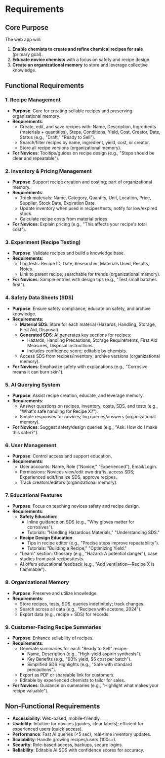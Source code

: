 # Requirements

## Core Purpose

The web app will:

1. **Enable chemists to create and refine chemical recipes for sale** (primary goal).
2. **Educate novice chemists** with a focus on safety and recipe design.
3. **Create an organizational memory** to store and leverage collective knowledge.

## Functional Requirements

### 1. Recipe Management

- **Purpose**: Core for creating sellable recipes and preserving organizational memory.
- **Requirements**:
  - Create, edit, and save recipes with: Name, Description, Ingredients (materials + quantities), Steps, Conditions, Yield, Cost, Creator, Date, Status (e.g., "Draft," "Ready to Sell").
  - Search/filter recipes by name, ingredient, yield, cost, or creator.
  - Store all recipe versions (organizational memory).
- **For Novices**: Tooltips/guides on recipe design (e.g., "Steps should be clear and repeatable").

### 2. Inventory & Pricing Management

- **Purpose**: Support recipe creation and costing; part of organizational memory.
- **Requirements**:
  - Track materials: Name, Category, Quantity, Unit, Location, Price, Supplier, Stock Date, Expiration Date.
  - Update inventory when used in recipes/tests; notify for low/expired stock.
  - Calculate recipe costs from material prices.
- **For Novices**: Explain pricing (e.g., "This affects your recipe's total cost").

### 3. Experiment (Recipe Testing)

- **Purpose**: Validate recipes and build a knowledge base.
- **Requirements**:
  - Log tests: Recipe ID, Date, Researcher, Materials Used, Results, Notes.
  - Link to parent recipe; searchable for trends (organizational memory).
- **For Novices**: Sample entries with design tips (e.g., "Test small batches first").

### 4. Safety Data Sheets (SDS)

- **Purpose**: Ensure safety compliance, educate on safety, and archive knowledge.
- **Requirements**:
  - **Material SDS**: Store for each material (Hazards, Handling, Storage, First Aid, Disposal).
  - **Generated SDS**: AI generates key sections for recipes:
    - Hazards, Handling Precautions, Storage Requirements, First Aid Measures, Disposal Instructions.
    - Includes confidence score; editable by chemists.
  - Access SDS from recipes/inventory; archive versions (organizational memory).
- **For Novices**: Emphasize safety with explanations (e.g., "Corrosive means it can burn skin").

### 5. AI Querying System

- **Purpose**: Assist recipe creation, educate, and leverage memory.
- **Requirements**:
  - Answer questions on recipes, inventory, costs, SDS, and tests (e.g., "What's safe handling for Recipe X?").
  - Simple responses for novices; log queries/answers (organizational memory).
- **For Novices**: Suggest safety/design queries (e.g., "Ask: How do I make this safer?").

### 6. User Management

- **Purpose**: Control access and support education.
- **Requirements**:
  - User accounts: Name, Role ("Novice," "Experienced"), Email/Login.
  - Permissions: Novices view/edit own drafts, access SDS; Experienced edit/finalize SDS, approve recipes.
  - Track creators/editors (organizational memory).

### 7. Educational Features

- **Purpose**: Focus on teaching novices safety and recipe design.
- **Requirements**:
  - **Safety Education**:
    - Inline guidance on SDS (e.g., "Why gloves matter for corrosives").
    - Tutorials: "Handling Hazardous Materials," "Understanding SDS."
  - **Recipe Design Education**:
    - Tips in recipe editor (e.g., "Precise steps improve repeatability").
    - Tutorials: "Building a Recipe," "Optimizing Yield."
  - "Learn" section: Glossary (e.g., "Hazard: A potential danger"), case studies from past recipes/tests.
  - AI offers educational feedback (e.g., "Add ventilation—Recipe X is flammable").

### 8. Organizational Memory

- **Purpose**: Preserve and utilize knowledge.
- **Requirements**:
  - Store recipes, tests, SDS, queries indefinitely; track changes.
  - Search across all data (e.g., "Recipes with acetone, 2024").
  - Export data (e.g., recipe + SDS) for records.

### 9. Customer-Facing Recipe Summaries

- **Purpose**: Enhance sellability of recipes.
- **Requirements**:
  - Generate summaries for each "Ready to Sell" recipe:
    - Name, Description (e.g., "High-yield aspirin synthesis").
    - Key Benefits (e.g., "90% yield, $5 cost per batch").
    - Simplified SDS Highlights (e.g., "Safe with standard precautions").
  - Export as PDF or shareable link for customers.
  - Editable by experienced chemists to tailor for sales.
- **For Novices**: Guidance on summaries (e.g., "Highlight what makes your recipe valuable").

## Non-Functional Requirements

- **Accessibility**: Web-based, mobile-friendly.
- **Usability**: Intuitive for novices (guides, clear labels); efficient for experienced users (quick access).
- **Performance**: Fast AI queries (<5 sec), real-time inventory updates.
- **Scalability**: Handle growing recipes/users (100s+).
- **Security**: Role-based access, backups, secure logins.
- **Reliability**: Editable AI SDS with confidence scores for accuracy.
